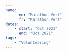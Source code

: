 ```yaml
---
name:
      en: "Marathon Vert"
      fr: "Marathon Vert"
dates:
    - start: "Oct 2021"
      end: "Oct 2021"
tags:
    - "Volunteering"
---
```

